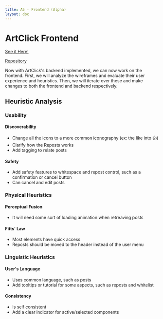 ```yaml
---
title: A5 - Frontend (Alpha)
layout: doc
---
```

# ArtClick Frontend
[See it Here!](https://a4-front.vercel.app/)

[Repository](https://github.com/mjmaza02/a4-front)

Now with ArtClick's backend implemented, we can now work on the frontend. First, we will analyze the wireframes and evaluate their user experience and heuristics. Then, we will iterate over these and make changes to both the frontend and backend respectively.

## Heuristic Analysis

### Usability
#### Discoverability
 - Change all the icons to a more common iconography (ex: the like into 👍)
 - Clarify how the Reposts works
 - Add tagging to relate posts
#### Safety
 - Add safety features to whitespace and repost control, such as a confirmation or cancel button
 - Can cancel and edit posts

### Physical Heuristics
#### Perceptual Fusion
 - It will need some sort of loading animation when retreaving posts
#### Fitts' Law
 - Most elements have quick access
 - Reposts should be moved to the header instead of the user menu

### Linguistic Heuristics
#### User's Language
 - Uses common language, such as posts
 - Add tooltips or tutorial for some aspects, such as reposts and whitelist
#### Consistency
 - Is self consistent
 - Add a clear indicator for active/selected components